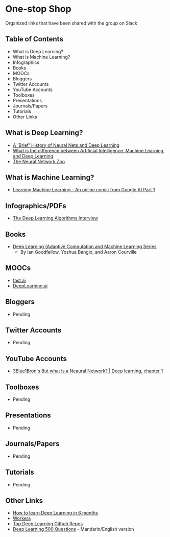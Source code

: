 # One-stop Shop
Organized links that have been shared with the group on Slack

## Table of Contents
- What is Deep Learning? 
- What is Machine Learning? 
- Infographics
- Books
- MOOCs
- Bloggers
- Twitter Accounts
- YouTube Accounts
- Toolboxes
- Presentations
- Journals/Papers
- Tutorials
- Other Links

## What is Deep Learning? 
- [A 'Brief' History of Neural Nets and Deep Learning](http://www.andreykurenkov.com/writing/ai/a-brief-history-of-neural-nets-and-deep-learning/)
- [What is the difference between Artificial Intelligence, Machine Learning, and Deep Learning](https://medium.com/@juniormiranda_23768/what-is-the-difference-between-artificial-intelligence-machine-learning-and-deep-learning-71ec27ea5a2a)
- [The Neural Network Zoo](https://www.asimovinstitute.org/neural-network-zoo/)

## What is Machine Learning?
- [Learning Machine Learning - An online comic from Google AI Part 1](https://cloud.google.com/products/ai/ml-comic-1/?utm_campaign=NLP%20News&utm_medium=email&utm_source=Revue%20newsletter)

## Infographics/PDFs
- [The Deep Learning Algorithms Interview](https://github.com/ludawg44/fuzzy-minds/blob/master/DL%20Algorithms%20Interview%20-%20Workera.pdf)

## Books
- [Deep Learning (Adaptive Computation and Machine Learning Series](https://www.amazon.com/Deep-Learning-Adaptive-Computation-Machine/dp/0262035618/ref=sr_1_1?ie=UTF8&qid=1472485235&sr=8-1&keywords=deep+learning+book)
  - By Ian Goodfellow, Yoshua Bengio, and Aaron Courville
  
## MOOCs
- [fast.ai](https://www.fast.ai)
- [DeepLearning.ai](https://www.deeplearning.ai/deep-learning-specialization/)

## Bloggers
- Pending

## Twitter Accounts
- Pending

## YouTube Accounts
- [3Blue1Bron's](https://www.youtube.com/channel/UCYO_jab_esuFRV4b17AJtAw) [But what is a Neaural Network? | Deep learning, chapter 1](https://www.youtube.com/watch?v=aircAruvnKk)

## Toolboxes
- Pending

## Presentations
- Pending

## Journals/Papers
- Pending

## Tutorials
- Pending

## Other Links
- [How to learn Deep Learning in 6 months](https://towardsdatascience.com/how-to-learn-deep-learning-in-6-months-e45e40ef7d48)
- [Workera](https://workera.ai/candidates/)
- [Top Deep Learning Github Repos](https://github.com/mbadry1/Top-Deep-Learning)
- [Deep Learning 500 Questions](https://github.com/scutan90/DeepLearning-500-questions) - Mandarin/English version
